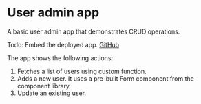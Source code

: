 # User admin app

<p class="description">A basic user admin app that demonstrates CRUD operations.</p>

Todo: Embed the deployed app.
[GitHub](https://github.com/mui/mui-toolpad/tree/master/examples/showcase)

The app shows the following actions:

1. Fetches a list of users using custom function.
2. Adds a new user. It uses a pre-built Form component from the component library.
3. Update an existing user.
